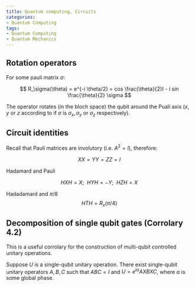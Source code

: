 ```yaml
---
title: Quantum computing, Circuits
categories:
- Quantum Computing
tags:
- Quantum Computing
- Quantum Mechanics
---
```


## Rotation operators

For some pauli matrix $\sigma$:

$$
R_\sigma(\theta) = e^{-i \theta/2} = cos \frac{\theta}{2}I - i sin \frac{\theta}{2} \sigma
$$

The operator rotates (in the bloch space) the qubit around the Puali axis ($x,y$ or $z$ according to if $\sigma$ is $\sigma_x, \sigma_y$ or $\sigma_z$ respectively).

## Circuit identities

Recall that Pauli matrices are involutory (i.e. $A^2 = I$), therefore:

$$
    XX = YY = ZZ = I
$$

Hadamard and Pauli

$$
HXH = X; ~~ HYH = -Y; ~~ HZH=X
$$

Hadadamard and $\pi/8$
$$
    HTH = R_x(\pi/4)
$$

## Decomposition of single qubit gates (Corrolary 4.2)

This is a useful corrolary for the construction of multi-qubit controlled unitary operations.

Suppose $U$ is a single-qubit unitary operation. There exist single-qubit unitary operators $A, B, C$ such that $ABC=I$ and ${U = e^{i\alpha} AXBXC}$, where $\alpha$ is some global phase.